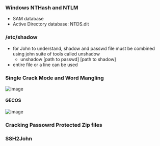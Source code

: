 


### Windows NTHash and NTLM
- SAM database
- Active Directory database: NTDS.dit

### /etc/shadow
- for John to understand, shadow and passwd file must be combined using john suite of tools called unshadow
   - unshadow [path to passwd] [path to shadow]
- entire file or a line can be used

### Single Crack Mode and Word Mangling
![image](https://github.com/user-attachments/assets/d26631cf-0130-4a8b-9ee0-a95ccec31494)


#### GECOS
![image](https://github.com/user-attachments/assets/7861dad6-25ba-4bd7-a555-0f74a6c1849a)


### Cracking Passowrd Protected Zip files


### SSH2John
 
